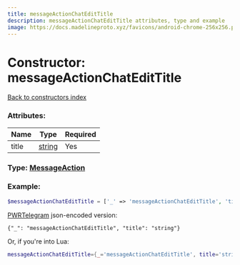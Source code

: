 ```yaml
---
title: messageActionChatEditTitle
description: messageActionChatEditTitle attributes, type and example
image: https://docs.madelineproto.xyz/favicons/android-chrome-256x256.png
---
```

# Constructor: messageActionChatEditTitle  
[Back to constructors index](index.md)



### Attributes:

| Name     |    Type       | Required |
|----------|---------------|----------|
|title|[string](../types/string.md) | Yes|



### Type: [MessageAction](../types/MessageAction.md)


### Example:

```php
$messageActionChatEditTitle = ['_' => 'messageActionChatEditTitle', 'title' => 'string'];
```  

[PWRTelegram](https://pwrtelegram.xyz) json-encoded version:

```
{"_": "messageActionChatEditTitle", "title": "string"}
```


Or, if you're into Lua:

```lua
messageActionChatEditTitle={_='messageActionChatEditTitle', title='string'}

```


